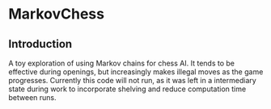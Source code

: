 # MarkovChess

## Introduction

A toy exploration of using Markov chains for chess AI. It tends to be effective during openings, but increasingly makes illegal moves as the game progresses. Currently this code will not run, as it was left in a intermediary state during work to incorporate shelving and reduce computation time between runs.